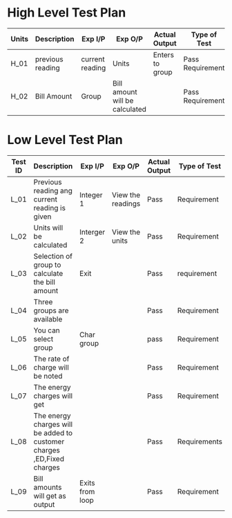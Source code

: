 # High Level Test Plan
| Units | Description | Exp I/P | Exp O/P | Actual Output| Type of Test|
| ---| ---| ---| ---| ---| ---|
| H_01 | previous reading | current reading | Units | Enters to group | Pass Requirement |
| H_02 | Bill Amount | Group | Bill amount will be calculated | | Pass Requirement|





# Low Level Test Plan
| Test ID | Description | Exp I/P | Exp O/P | Actual Output| Type of Test|
|---| ---| ---| ---| ---| ---|
| L_01 | Previous reading ang current reading is given | Integer 1| View the readings | Pass | Requirement |
| L_02 | Units will be calculated | Interger 2| View the units | Pass | Requirement |
| L_03 | Selection of group to calculate the bill amount | Exit | | Pass | requirement |
| L_04 | Three groups are available | | | Pass | Requirement|
| L_05 | You can select group | Char group| | pass | Requirement|
| L_06 | The rate of charge will be noted | | | Pass | Requirement |
| L_07 | The energy charges will get | | | Pass | Requirement |
| L_08 | The energy charges will be added to customer charges ,ED,Fixed charges | | | Pass | Requirements |
| L_09 | Bill amounts will get as output | Exits from loop | | Pass | Requirement |
